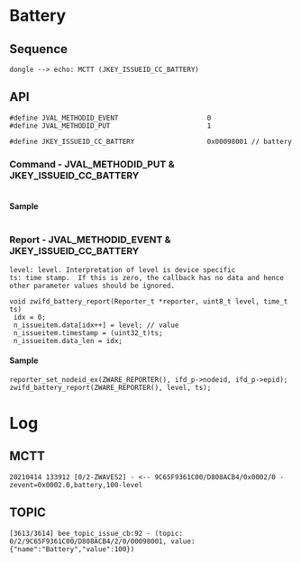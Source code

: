 # Battery
## Sequence

   ```sequence
   dongle --> echo: MCTT (JKEY_ISSUEID_CC_BATTERY)
   ```

## API
   ```
#define JVAL_METHODID_EVENT                      0
#define JVAL_METHODID_PUT                        1

#define JKEY_ISSUEID_CC_BATTERY                  0x00098001 // battery
   ```
### Command - JVAL_METHODID_PUT & JKEY_ISSUEID_CC_BATTERY
   ```

   ```
#### Sample
   ```

   ```
### Report - JVAL_METHODID_EVENT & JKEY_ISSUEID_CC_BATTERY
   ```
level: level. Interpretation of level is device specific
ts: time stamp.  If this is zero, the callback has no data and hence other parameter values should be ignored.

void zwifd_battery_report(Reporter_t *reporter, uint8_t level, time_t ts)
	idx = 0;
	n_issueitem.data[idx++] = level; // value
	n_issueitem.timestamp = (uint32_t)ts;
	n_issueitem.data_len = idx;
   ```
#### Sample
   ```
reporter_set_nodeid_ex(ZWARE_REPORTER(), ifd_p->nodeid, ifd_p->epid);
zwifd_battery_report(ZWARE_REPORTER(), level, ts);
   ```

# Log
## MCTT
   ```
20210414 133912 [0/2-ZWAVES2] - <-- 9C65F9361C00/D808ACB4/0x0002/0 - zevent=0x0002.0,battery,100-level
   ```

## TOPIC
   ```
[3613/3614] bee_topic_issue_cb:92 - (topic: 0/2/9C65F9361C00/D808ACB4/2/0/00098001, value: {"name":"Battery","value":100})
   ```

